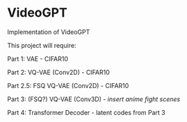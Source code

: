 # VideoGPT
Implementation of VideoGPT

This project will require:

Part 1: VAE - CIFAR10

Part 2: VQ-VAE (Conv2D) - CIFAR10

Part 2.5: FSQ VQ-VAE (Conv2D) - CIFAR10

Part 3: (FSQ?) VQ-VAE (Conv3D) - *insert anime fight scenes*

Part 4: Transformer Decoder - latent codes from Part 3

